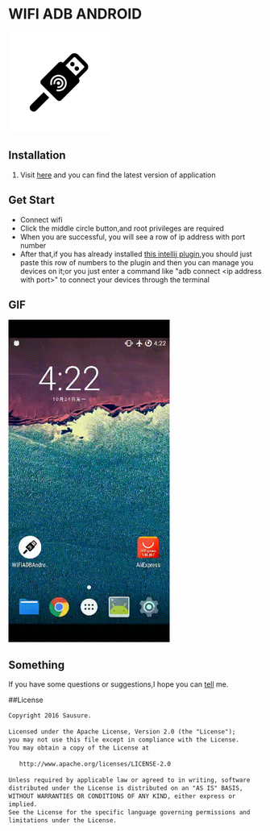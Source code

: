 # WIFI ADB ANDROID

<img src="./art/icon.png" width="200px">

## Installation
1. Visit [here](https://github.com/Sausure/WIFIADB/tree/master/WIFIADBAndroid/app/out) and you can find the latest version of application

## Get Start
* Connect wifi
* Click the middle circle button,and root privileges are required
* When you are successful, you will see a row of ip address with port number
* After that,if you has already installed [this intellij plugin](https://github.com/Sausure/WIFIADB/tree/master/WIFIADBIntelliJPlugin),you should just paste this row of numbers to the plugin and then you can manage you devices on it;or you just enter a command like "adb connect \<ip address with port\>" to connect your devices through the terminal

## GIF
![](./art/demo.gif)

## Something
If you have some questions or suggestions,I hope you can [tell](https://github.com/Sausure/WIFIADB/issues) me.

##License

    Copyright 2016 Sausure.

    Licensed under the Apache License, Version 2.0 (the "License");
    you may not use this file except in compliance with the License.
    You may obtain a copy of the License at

       http://www.apache.org/licenses/LICENSE-2.0

    Unless required by applicable law or agreed to in writing, software
    distributed under the License is distributed on an "AS IS" BASIS,
    WITHOUT WARRANTIES OR CONDITIONS OF ANY KIND, either express or implied.
    See the License for the specific language governing permissions and
    limitations under the License.
